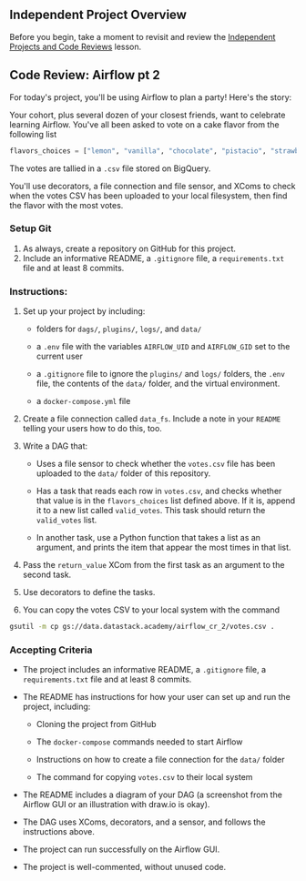 ## Independent Project Overview
Before you begin, take a moment to revisit and review the [Independent Projects and Code Reviews](https://www.learnhowtoprogram.com/introduction-to-programming/getting-started-at-epicodus/independent-projects-and-code-reviews) lesson.

## Code Review: Airflow pt 2
For today's project, you'll be using Airflow to plan a party! Here's the story:

Your cohort, plus several dozen of your closest friends, want to celebrate learning Airflow. You've all been asked to vote on a cake flavor from the following list
```python
flavors_choices = ["lemon", "vanilla", "chocolate", "pistacio", "strawberry", "confetti", "caramel", "pumpkin", "rose"]
```
The votes are tallied in a `.csv` file stored on BigQuery.
 
You'll use decorators, a file connection and file sensor, and XComs to check when the votes CSV has been uploaded to your local filesystem, then find the flavor with the most votes.

### Setup Git
1. As always, create a repository on GitHub for this project. 
1. Include an informative README, a `.gitignore` file, a `requirements.txt` file and at least 8 commits.

### Instructions:
1. Set up your project by including:

    - folders for `dags/`, `plugins/`, `logs/`, and `data/`

    - a `.env` file with the variables `AIRFLOW_UID` and `AIRFLOW_GID` set to the current user

    - a `.gitignore` file to ignore the `plugins/` and `logs/` folders, the `.env` file, the contents of the `data/` folder, and the virtual environment.

    - a `docker-compose.yml` file

1. Create a file connection called `data_fs`. Include a note in your `README` telling your users how to do this, too.

1. Write a DAG that:

    - Uses a file sensor to check whether the `votes.csv` file has been uploaded to the `data/` folder of this repository.

    - Has a task that reads each row in `votes.csv`, and checks whether that value is in the `flavors_choices` list defined above. If it is, append it to a new list called `valid_votes`. This task should return the `valid_votes` list.

    - In another task, use a Python function that takes a list as an argument, and prints the item that appear the most times in that list.

1. Pass the `return_value` XCom from the first task as an argument to the second task.

1. Use decorators to define the tasks.

1. You can copy the votes CSV to your local system with the command
```bash
gsutil -m cp gs://data.datastack.academy/airflow_cr_2/votes.csv .
```

### Accepting Criteria
- The project includes an informative README, a `.gitignore` file, a `requirements.txt` file and at least 8 commits.
- The README has instructions for how your user can set up and run the project, including:

    - Cloning the project from GitHub

    - The `docker-compose` commands needed to start Airflow

    - Instructions on how to create a file connection for the `data/` folder

    - The command for copying `votes.csv` to their local system

- The README includes a diagram of your DAG (a screenshot from the Airflow GUI or an illustration with draw.io is okay).
- The DAG uses XComs, decorators, and a sensor, and follows the instructions above.
- The project can run successfully on the Airflow GUI.
- The project is well-commented, without unused code.